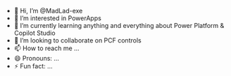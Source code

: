 - 👋 Hi, I’m @MadLad-exe
- 👀 I’m interested in PowerApps
- 🌱 I’m currently learning anything and everything about Power Platform & Copilot Studio
- 💞️ I’m looking to collaborate on PCF controls
- 📫 How to reach me ...
- 😄 Pronouns: ...
- ⚡ Fun fact: ...

<!---
MadLad-exe/MadLad-exe is a ✨ special ✨ repository because its `README.md` (this file) appears on your GitHub profile.
You can click the Preview link to take a look at your changes.
--->
